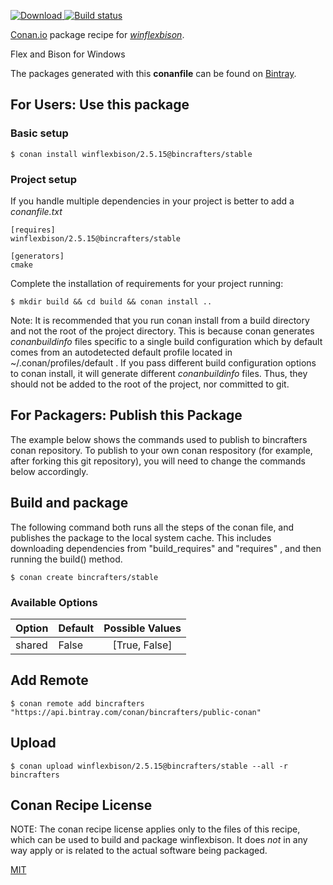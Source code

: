 [![Download](https://api.bintray.com/packages/bincrafters/public-conan/winflexbison%3Abincrafters/images/download.svg) ](https://bintray.com/bincrafters/public-conan/winflexbison%3Abincrafters/_latestVersion)
[![Build status](https://ci.appveyor.com/api/projects/status/github/bincrafters/conan-winflexbison?branch=stable%2F2.5.15&svg=true)](https://ci.appveyor.com/project/bincrafters/conan-winflexbison)

[Conan.io](https://conan.io) package recipe for [*winflexbison*](https://github.com/lexxmark/winflexbison).

Flex and Bison for Windows

The packages generated with this **conanfile** can be found on [Bintray](https://bintray.com/bincrafters/public-conan/winflexbison%3Abincrafters).

## For Users: Use this package

### Basic setup

    $ conan install winflexbison/2.5.15@bincrafters/stable

### Project setup

If you handle multiple dependencies in your project is better to add a *conanfile.txt*

    [requires]
    winflexbison/2.5.15@bincrafters/stable

    [generators]
    cmake

Complete the installation of requirements for your project running:

    $ mkdir build && cd build && conan install ..

Note: It is recommended that you run conan install from a build directory and not the root of the project directory.  This is because conan generates *conanbuildinfo* files specific to a single build configuration which by default comes from an autodetected default profile located in ~/.conan/profiles/default .  If you pass different build configuration options to conan install, it will generate different *conanbuildinfo* files.  Thus, they should not be added to the root of the project, nor committed to git.

## For Packagers: Publish this Package

The example below shows the commands used to publish to bincrafters conan repository. To publish to your own conan respository (for example, after forking this git repository), you will need to change the commands below accordingly.

## Build and package

The following command both runs all the steps of the conan file, and publishes the package to the local system cache.  This includes downloading dependencies from "build_requires" and "requires" , and then running the build() method.

    $ conan create bincrafters/stable


### Available Options
| Option        | Default | Possible Values  |
| ------------- |:----------------- |:------------:|
| shared      | False |  [True, False] |

## Add Remote

    $ conan remote add bincrafters "https://api.bintray.com/conan/bincrafters/public-conan"

## Upload

    $ conan upload winflexbison/2.5.15@bincrafters/stable --all -r bincrafters


## Conan Recipe License

NOTE: The conan recipe license applies only to the files of this recipe, which can be used to build and package winflexbison.
It does *not* in any way apply or is related to the actual software being packaged.

[MIT](https://github.com/Croydon/conan-winflexbison.git/blob/master/LICENSE)
